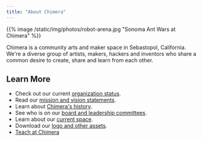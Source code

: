 ```yaml
---
title: "About Chimera"
---
```


{{% image /static/img/photos/robot-arena.jpg "Sonoma Ant Wars at Chimera" %}}

Chimera is a community arts and maker space in Sebastopol, California. We're a diverse group of artists, makers, hackers and inventors who share a common desire to create, share and learn from each other.


## Learn More

- Check out our current [organization status](/about/status/).
- Read our [mission and vision statements](/about/mission/).
- Learn about [Chimera's history](/about/history/).
- See who is on our [board and leadership committees](/about/leadership/).
- Learn about our [current space](/about/space/).
- Download our [logo and other assets](/about/assets/).
- [Teach at Chimera](/about/teaching/)
